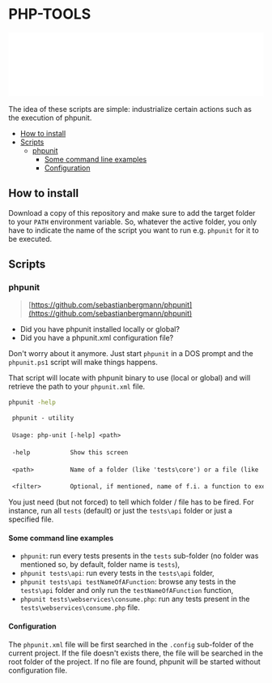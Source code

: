 # PHP-TOOLS

![Banner](./banner.svg)

The idea of these scripts are simple: industrialize certain actions such as the execution of phpunit.

* [How to install](#how-to-install)
* [Scripts](#scripts)
  * [phpunit](#phpunit)
    * [Some command line examples](#some-command-line-examples)
    * [Configuration](#configuration)

## How to install

Download a copy of this repository and make sure to add the target folder to your `PATH` environment variable. So, whatever the active folder, you only have to indicate the name of the script you want to run e.g. `phpunit` for it to be executed.

## Scripts

### phpunit

> [https://github.com/sebastianbergmann/phpunit](https://github.com/sebastianbergmann/phpunit)

* Did you have phpunit installed locally or global?
* Did you have a phpunit.xml configuration file?

Don't worry about it anymore. Just start `phpunit` in a DOS prompt and the `phpunit.ps1` script will make things happens.

That script will locate with phpunit binary to use (local or global) and will retrieve the path to your `phpunit.xml` file.

```bash
phpunit -help
```

```txt
 phpunit - utility

 Usage: php-unit [-help] <path>

 -help           Show this screen

 <path>          Name of a folder (like 'tests\core') or a file (like 'tests\api\check.php'); default is 'tests'

 <filter>        Optional, if mentioned, name of f.i. a function to execute. Same as the --filter option of phpunit.
```

You just need (but not forced) to tell which folder / file has to be fired. For instance, run all `tests` (default) or just the `tests\api` folder or just a specified file.

#### Some command line examples

* `phpunit`: run every tests presents in the `tests` sub-folder (no folder was mentioned so, by default, folder name is `tests`),
* `phpunit tests\api`: run every tests in the `tests\api` folder,
* `phpunit tests\api testNameOfAFunction`: browse any tests in the `tests\api` folder and only run the `testNameOfAFunction` function,
* `phpunit tests\webservices\consume.php`: run any tests present in the `tests\webservices\consume.php` file.

#### Configuration

The `phpunit.xml` file will be first searched in the `.config` sub-folder of the current project. If the file doesn't exists there, the file will be searched in the root folder of the project. If no file are found, phpunit will be started without configuration file.
